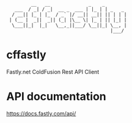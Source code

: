 ```
         __   __              _    _        
   ___  / _| / _|  __ _  ___ | |_ | | _   _ 
  / __|| |_ | |_  / _` |/ __|| __|| || | | |
 | (__ |  _||  _|| (_| |\__ \| |_ | || |_| |
  \___||_|  |_|   \__,_||___/ \__||_| \__, |
                                      |___/ 
```
# cffastly
Fastly.net ColdFusion Rest API Client

# API documentation
https://docs.fastly.com/api/
